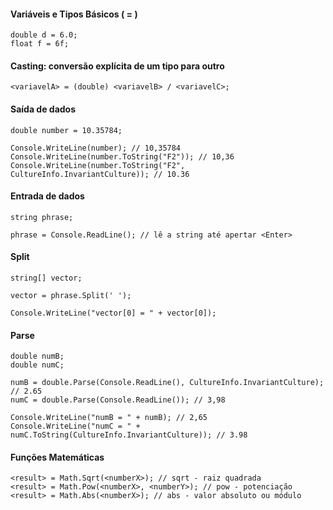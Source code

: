 #### Variáveis e Tipos Básicos (<tipo> <nome> = <valor inicial>)
```
double d = 6.0;
float f = 6f;
```

#### Casting: conversão explícita de um tipo para outro
```
<variavelA> = (double) <variavelB> / <variavelC>;
```

#### Saída de dados   
```
double number = 10.35784;

Console.WriteLine(number); // 10,35784
Console.WriteLine(number.ToString("F2")); // 10,36
Console.WriteLine(number.ToString("F2", CultureInfo.InvariantCulture)); // 10.36
```

#### Entrada de dados
```
string phrase;

phrase = Console.ReadLine(); // lê a string até apertar <Enter>
```

#### Split
```
string[] vector;

vector = phrase.Split(' ');

Console.WriteLine("vector[0] = " + vector[0]);
```

#### Parse
```
double numB; 
double numC; 

numB = double.Parse(Console.ReadLine(), CultureInfo.InvariantCulture); // 2.65
numC = double.Parse(Console.ReadLine()); // 3,98

Console.WriteLine("numB = " + numB); // 2,65
Console.WriteLine("numC = " + numC.ToString(CultureInfo.InvariantCulture)); // 3.98
```

#### Funções Matemáticas
```
<result> = Math.Sqrt(<numberX>); // sqrt - raiz quadrada
<result> = Math.Pow(<numberX>, <numberY>); // pow - potenciação
<result> = Math.Abs(<numberX>); // abs - valor absoluto ou módulo
```